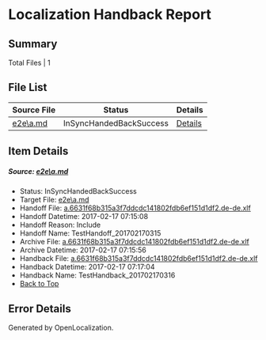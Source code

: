 # <a name='report-top'></a> Localization Handback Report

## Summary
 Total Files | 1

## File List
 Source File | Status | Details 
 ----------- | ------ | ------- 
 [e2e\a.md](https://github.com/OpenLocalizationTestOrg/ol-test0/blob/59dfdb8fe5eb2665c9de3a1f6a6267b7cd201577/e2e/a.md) | InSyncHandedBackSuccess | [Details](#b99342e9405fc089dcf6a9c8f7c3780e06bc1a831)

## Item Details
##### <a name='b99342e9405fc089dcf6a9c8f7c3780e06bc1a831'></a> Source: [e2e\a.md](https://github.com/OpenLocalizationTestOrg/ol-test0/blob/59dfdb8fe5eb2665c9de3a1f6a6267b7cd201577/e2e/a.md)
* Status: InSyncHandedBackSuccess
* Target File: [e2e\a.md](https://github.com/OpenLocalizationTestOrg/ol-test0-dede/blob/87f73a40290f990fe6183333db1cd539c295ecd1/e2e/a.md)
* Handoff File: [a.6631f68b315a3f7ddcdc141802fdb6ef151d1df2.de-de.xlf](https://github.com/OpenLocalizationTestOrg/ol-test0-handoff/blob/85fdb7caa61ad44797ccab9a492a72c210e3628a/ol-handoff/OpenLocalizationTestOrg/ol-test0-dede/xinjiang/ht/a.6631f68b315a3f7ddcdc141802fdb6ef151d1df2.de-de.xlf)
* Handoff Datetime: 2017-02-17 07:15:08
* Handoff Reason: Include
* Handoff Name: TestHandoff_201702170315
* Archive File: [a.6631f68b315a3f7ddcdc141802fdb6ef151d1df2.de-de.xlf](https://github.com/OpenLocalizationTestOrg/ol-test0-handoff/blob/b579cdbffa1a99aa569b6aa6bf81160cae4ee656/ol-archive/OpenLocalizationTestOrg/ol-test0-dede/xinjiang/ht/a.6631f68b315a3f7ddcdc141802fdb6ef151d1df2.de-de.xlf)
* Archive Datetime: 2017-02-17 07:15:56
* Handback File: [a.6631f68b315a3f7ddcdc141802fdb6ef151d1df2.de-de.xlf](https://github.com/OpenLocalizationTestOrg/ol-test0-handback/blob/e8c624a637c412a3113f8270aab5ed162074df67/ol-handback/OpenLocalizationTestOrg/ol-test0-dede/xinjiang/ht/a.6631f68b315a3f7ddcdc141802fdb6ef151d1df2.de-de.xlf)
* Handback Datetime: 2017-02-17 07:17:04
* Handback Name: TestHandback_201702170316
* [Back to Top](#report-top)


## Error Details

Generated by OpenLocalization.
